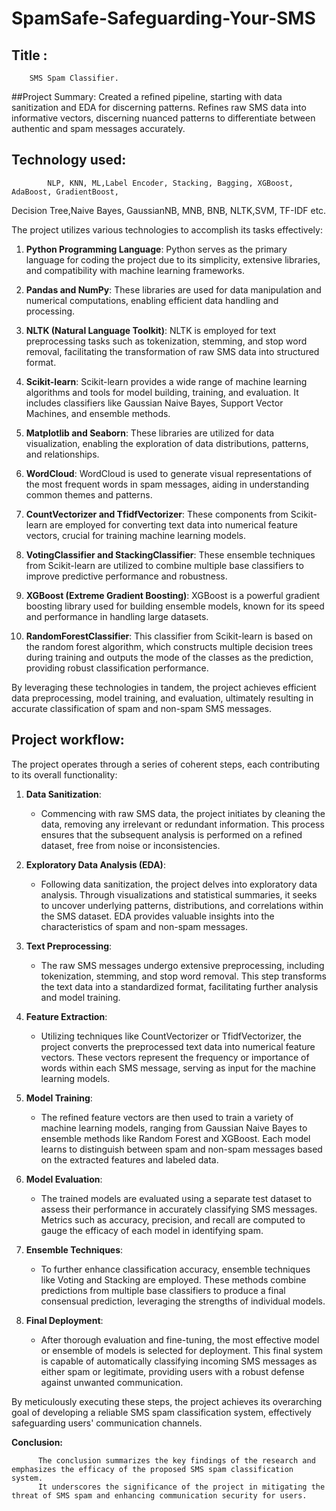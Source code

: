 # SpamSafe-Safeguarding-Your-SMS

## Title : 
        SMS Spam Classifier.


##Project Summary:
            Created a refined pipeline, starting with data sanitization and EDA for discerning patterns.
            Refines raw SMS data into informative vectors, discerning nuanced patterns to differentiate between    authentic and spam messages accurately.



## Technology used:
            NLP, KNN, ML,Label Encoder, Stacking, Bagging, XGBoost, AdaBoost, GradientBoost,
Decision Tree,Naive Bayes, GaussianNB, MNB, BNB, NLTK,SVM, TF-IDF etc.


The project utilizes various technologies to accomplish its tasks effectively:

1. **Python Programming Language**: Python serves as the primary language for coding the project due to its simplicity, extensive libraries, and compatibility with machine learning frameworks.

2. **Pandas and NumPy**: These libraries are used for data manipulation and numerical computations, enabling efficient data handling and processing.

3. **NLTK (Natural Language Toolkit)**: NLTK is employed for text preprocessing tasks such as tokenization, stemming, and stop word removal, facilitating the transformation of raw SMS data into structured format.

4. **Scikit-learn**: Scikit-learn provides a wide range of machine learning algorithms and tools for model building, training, and evaluation. It includes classifiers like Gaussian Naive Bayes, Support Vector Machines, and ensemble methods.

5. **Matplotlib and Seaborn**: These libraries are utilized for data visualization, enabling the exploration of data distributions, patterns, and relationships.

6. **WordCloud**: WordCloud is used to generate visual representations of the most frequent words in spam messages, aiding in understanding common themes and patterns.

7. **CountVectorizer and TfidfVectorizer**: These components from Scikit-learn are employed for converting text data into numerical feature vectors, crucial for training machine learning models.

8. **VotingClassifier and StackingClassifier**: These ensemble techniques from Scikit-learn are utilized to combine multiple base classifiers to improve predictive performance and robustness.

9. **XGBoost (Extreme Gradient Boosting)**: XGBoost is a powerful gradient boosting library used for building ensemble models, known for its speed and performance in handling large datasets.

10. **RandomForestClassifier**: This classifier from Scikit-learn is based on the random forest algorithm, which constructs multiple decision trees during training and outputs the mode of the classes as the prediction, providing robust classification performance.

By leveraging these technologies in tandem, the project achieves efficient data preprocessing, model training, and evaluation, ultimately resulting in accurate classification of spam and non-spam SMS messages.




## Project workflow:


The project operates through a series of coherent steps, each contributing to its overall functionality:

1. **Data Sanitization**:
   - Commencing with raw SMS data, the project initiates by cleaning the data, removing any irrelevant or redundant information. This process ensures that the subsequent analysis is performed on a refined dataset, free from noise or inconsistencies.

2. **Exploratory Data Analysis (EDA)**:
   - Following data sanitization, the project delves into exploratory data analysis. Through visualizations and statistical summaries, it seeks to uncover underlying patterns, distributions, and correlations within the SMS dataset. EDA provides valuable insights into the characteristics of spam and non-spam messages.

3. **Text Preprocessing**:
   - The raw SMS messages undergo extensive preprocessing, including tokenization, stemming, and stop word removal. This step transforms the text data into a standardized format, facilitating further analysis and model training.

4. **Feature Extraction**:
   - Utilizing techniques like CountVectorizer or TfidfVectorizer, the project converts the preprocessed text data into numerical feature vectors. These vectors represent the frequency or importance of words within each SMS message, serving as input for the machine learning models.

5. **Model Training**:
   - The refined feature vectors are then used to train a variety of machine learning models, ranging from Gaussian Naive Bayes to ensemble methods like Random Forest and XGBoost. Each model learns to distinguish between spam and non-spam messages based on the extracted features and labeled data.

6. **Model Evaluation**:
   - The trained models are evaluated using a separate test dataset to assess their performance in accurately classifying SMS messages. Metrics such as accuracy, precision, and recall are computed to gauge the efficacy of each model in identifying spam.

7. **Ensemble Techniques**:
   - To further enhance classification accuracy, ensemble techniques like Voting and Stacking are employed. These methods combine predictions from multiple base classifiers to produce a final consensual prediction, leveraging the strengths of individual models.

8. **Final Deployment**:
   - After thorough evaluation and fine-tuning, the most effective model or ensemble of models is selected for deployment. This final system is capable of automatically classifying incoming SMS messages as either spam or legitimate, providing users with a robust defense against unwanted communication.

By meticulously executing these steps, the project achieves its overarching goal of developing a reliable SMS spam classification system, effectively safeguarding users' communication channels.





 
**Conclusion:**

          The conclusion summarizes the key findings of the research and emphasizes the efficacy of the proposed SMS spam classification system.
          It underscores the significance of the project in mitigating the threat of SMS spam and enhancing communication security for users.


